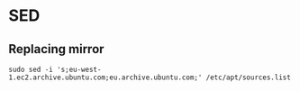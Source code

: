 # SED

## Replacing mirror

```
sudo sed -i 's;eu-west-1.ec2.archive.ubuntu.com;eu.archive.ubuntu.com;' /etc/apt/sources.list
```
